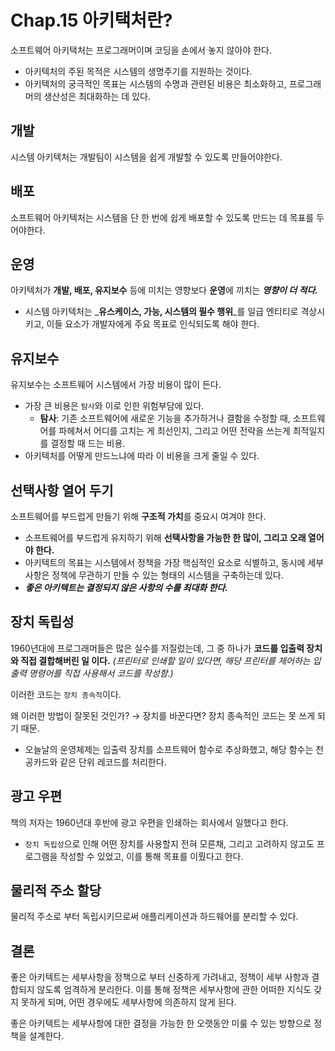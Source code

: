 # Chap.15 아키택처란?

소프트웨어 아키택처는 프로그래머이며 코딩을 손에서 놓지 않아야 한다.

* 아키텍처의 주된 목적은 시스템의 생명주기를 지원하는 것이다.
* 아키텍처의 궁극적인 목표는 시스템의 수명과 관련된 비용은 최소화하고, 프로그래머의 생산성은 최대화하는 데 있다.

## 개발

시스템 아키텍처는 개발팀이 시스템을 쉽게 개발할 수 있도록 만들어야한다.

## 배포

소프트웨어 아키텍처는 시스템을 단 한 번에 쉽게 배포할 수 있도록 만드는 데 목표를 두어야한다.

## 운영

아키텍처가 **개발, 배포, 유지보수** 등에 미치는 영향보다 **운영**에 끼치는 _**영향이 더 적다.**_

* 시스템 아키텍처는 _**유스케이스, 가능, 시스템의 필수 행위**_를 일급 엔티티로 격상시키고, 이들 요소가 개발자에게 주요 목표로 인식되도록 해야 한다.

## 유지보수

유지보수는 소프트웨어 시스템에서 가장 비용이 많이 든다.

* 가장 큰 비용은 `탐사`와 이로 인한 위험부담에 있다.
  * **탐사**: 기존 소프트웨어에 새로운 기능을 추가하거나 결함을 수정할 때, 소프트웨어를 파헤쳐서 어디를 고치는 게 최선인지, 그리고 어떤 전략을 쓰는게 최적일지를 결정할 때 드는 비용.
* 아키텍처를 어떻게 만드느냐에 따라 이 비용을 크게 줄일 수 있다.

## 선택사항 열어 두기

소프트웨어를 부드럽게 만들기 위해 **구조적 가치**를 중요시 여겨야 한다.

* 소프트웨어를 부드럽게 유지하기 위해 **선택사항을 가능한 한 많이, 그리고 오래 열어야 한다.**
* 아키텍트의 목표는 시스템에서 정책을 가장 핵심적인 요소로 식별하고, 동시에 세부사항은 정책에 무관하기 만들 수 있는 형태의 시스템을 구축하는데 있다.
* _**좋은 아키텍트는 결정되지 않은 사항의 수를 최대화 한다.**_

## 장치 독립성

1960년대에 프로그래머들은 많은 실수를 저질렀는데, 그 중 하나가 **코드를 입출력 장치와 직접 결합해버린 일 이다.** _\(프린터로 인쇄할 일이 있다면, 해당 프린터를 제어하는 입출력 명령어를 직접 사용해서 코드를 작성함.\)_

이러한 코드는 `장치 종속적`이다.

왜 이러한 방법이 잘못된 것인가? → 장치를 바꾼다면? 장치 종속적인 코드는 못 쓰게 되기 때문.

* 오늘날의 운영체제는 입출력 장치를 소프트웨어 함수로 추상화했고, 해당 함수는 천공카드와 같은 단위 레코드를 처리한다.

## 광고 우편

책의 저자는 1960년대 후반에 광고 우편을 인쇄하는 회사에서 일했다고 한다.

* `장치 독립성`으로 인해 어떤 장치를 사용할지 전혀 모른채, 그리고 고려하지 않고도 프로그램을 작성할 수 있었고, 이를 통해 목표를 이뤘다고 한다.

## 물리적 주소 할당

물리적 주소로 부터 독립시키므로써 애플리케이션과 하드웨어를 분리할 수 있다.

## 결론

좋은 아키텍트는 세부사항을 정책으로 부터 신중하게 가려내고, 정책이 세부 사항과 결합되지 않도록 엄격하게 분리한다. 이를 통해 정책은 세부사항에 관한 어떠한 지식도 갖지 못하게 되며, 어떤 경우에도 세부사항에 의존하지 않게 된다.

좋은 아키텍트는 세부사항에 대한 결정을 가능한 한 오랫동안 미룰 수 있는 방향으로 정책을 설계한다.

